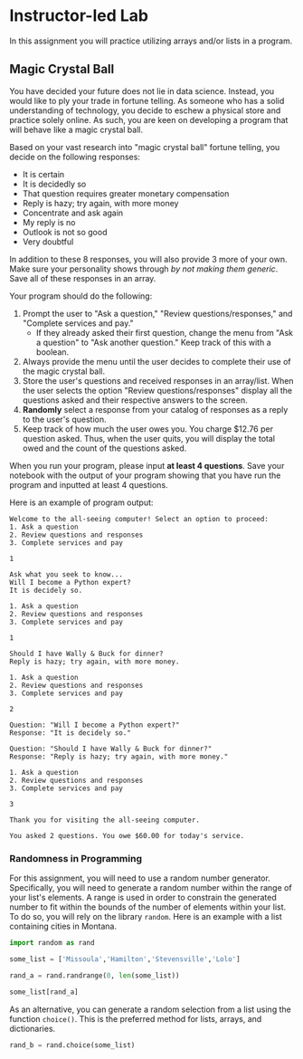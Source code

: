 # Instructor-led Lab

In this assignment you will practice utilizing arrays and/or lists in a program. 

## Magic Crystal Ball

You have decided your future does not lie in data science. Instead, you would like to ply your trade in fortune telling. As someone who has a solid understanding of technology, you decide to eschew a physical store and practice solely online. As such, you are keen on developing a program that will behave like a magic crystal ball.

Based on your vast research into "magic crystal ball" fortune telling, you decide on the following responses:

* It is certain
* It is decidedly so
* That question requires greater monetary compensation
* Reply is hazy; try again, with more money
* Concentrate and ask again
* My reply is no
* Outlook is not so good
* Very doubtful

In addition to these 8 responses, you will also provide 3 more of your own. Make sure your personality shows through *by not making them generic*. Save all of these responses in an array.

Your program should do the following:

1. Prompt the user to "Ask a question," "Review questions/responses," and "Complete services and pay."
   * If they already asked their first question, change the menu from "Ask a question" to "Ask another question." Keep track of this with a boolean.
2. Always provide the menu until the user decides to complete their use of the magic crystal ball.
3. Store the user's questions and received responses in an array/list. When the user selects the option "Review questions/responses" display all the questions asked and their respective answers to the screen.
4. **Randomly** select a response from your catalog of responses as a reply to the user's question.
5. Keep track of how much the user owes you. You charge $12.76 per question asked. Thus, when the user quits, you will display the total owed and the count of the questions asked.

When you run your program, please input **at least 4 questions**. Save your notebook with the output of your program showing that you have run the program and inputted at least 4 questions.

Here is an example of program output:

```
Welcome to the all-seeing computer! Select an option to proceed:
1. Ask a question
2. Review questions and responses
3. Complete services and pay

1

Ask what you seek to know...
Will I become a Python expert?
It is decidely so.

1. Ask a question
2. Review questions and responses
3. Complete services and pay

1

Should I have Wally & Buck for dinner?
Reply is hazy; try again, with more money.

1. Ask a question
2. Review questions and responses
3. Complete services and pay

2

Question: "Will I become a Python expert?"
Response: "It is decidely so."

Question: "Should I have Wally & Buck for dinner?"
Response: "Reply is hazy; try again, with more money."

1. Ask a question
2. Review questions and responses
3. Complete services and pay

3

Thank you for visiting the all-seeing computer.

You asked 2 questions. You owe $60.00 for today's service. 

```

### Randomness in Programming 

For this assignment, you will need to use a random number generator. Specifically, you will need to generate a random number within the range of your list's elements. A range is used in order to constrain the generated number to fit within the bounds of the number of elements within your list. To do so, you will rely on the library `random`. Here is an example with a list containing cities in Montana.

```Python
import random as rand

some_list = ['Missoula','Hamilton','Stevensville','Lolo']

rand_a = rand.randrange(0, len(some_list))

some_list[rand_a]
```

As an alternative, you can generate a random selection from a list using the function `choice()`. This is the preferred method for lists, arrays, and dictionaries.

```Python
rand_b = rand.choice(some_list)
```
